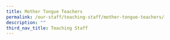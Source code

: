 ```yaml
---
title: Mother Tongue Teachers
permalink: /our-staff/teaching-staff/mother-tongue-teachers/
description: ""
third_nav_title: Teaching Staff
---
```


